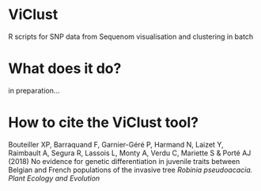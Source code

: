 # ViClust
R scripts for SNP data from Sequenom visualisation and clustering in batch

# What does it do?
in preparation...

# How to cite the ViClust tool?
Bouteiller XP, Barraquand F, Garnier-Géré P, Harmand N, Laizet Y, Raimbault A, Segura R, Lassois L,
Monty A, Verdu C, Mariette S & Porté AJ (2018) No evidence for genetic differentiation in juvenile traits between Belgian
and French populations of the invasive tree <i>Robinia pseudoacacia<i>. Plant Ecology and Evolution 
